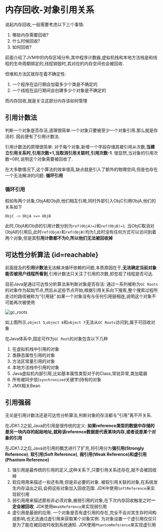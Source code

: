 # 内存回收-对象引用关系

说起内存回收,一般需要考虑以下三个事情:
1. 哪些内存需要回收?
2. 什么时候回收?
3. 如何回收?

前面介绍了JVM中的内存区域分布,其中程序计数器,虚拟机栈和本地方法栈是和线程的生命周期绑定的,线程销毁时,其对应的内存空间也会被回收.

但堆和方法区就存在着不确定性:
1. 一个程序在运行期会加载多少个类是不确定的
2. 一个线程在运行期间会创建多少个对象是不确定的

而内存回收,就是关注这部分内存该如何管理

## 引用计数法
判断一个对象是否存活,道理很简单:一个对象只要被至少一个对象引用.那么就是存活的. 因此便有了引用计数法.

引用计数法的原理很简单: 对于每个对象,新增一个字段存储其被引用从次数,**当建立引用关系时,引用次数+1,当取消引用关联时,引用次数-1**. 很显然,当对象的引用次数=0时,说明这个对象需要被回收了.

在大多数情况下,这个算法的效率很高,缺点就是引入了额外的物理空间,但是也存在一个无法解决的问题: **循环引用**

### 循环引用
假如有两个对象,ObjA和ObjB,他们相互引用,同时外部引入ObjC引用ObjA,他们的关系如下
```text
ObjC -> ObjA <=> ObjB
```
此时,ObjA和ObjB的引用计数分别为`ref(ObjA)=2`和`ref(ObjB)=1`. 当ObjC取消对ObjA的引用后,此时`ref(ObjA)`和`ref(ObjB)`均为1,此时没有任何方式可以访问到着两个对象,但是其**引用计数都不为0,所以他们无法被回收掉**

## 可达性分析算法 {id=reachable}
前面提及的**引用计数法**无法解决循环依赖的问题,本质原因在于,**无法确定当前对象能否被用户线程所看到**,引用计数法只关注了引用的次数,却忽视了线程是否可达.

目前Java是通过可达性分析算法来判断对象是否存活: 通过一系列被称为`GC Roots`的对象作为起始节点,然后从这些节点开始,根据引用关系向下搜索,整个搜索过程所走过的路径被称为"引用链".如果一个对象没有与任何引用链相连,说明这个对象不可能再次被使用

![gc_roots](gc_roots.jpg)

如上图所示,`object 5`,`object 6`和`object 7`无法从`GC Roots`访问到,属于可回收对象

在Java体系中,固定可作为`GC Root`的对象包含以下几种
1. 在虚拟机栈中引用的对象
2. 类静态属性引用的对象
3. 方法区常量引用的对象
4. 本地方法栈中引用的对象
5. Java虚拟机内部引用,比如基本属性类型对于的Class,常驻异常,类加载器
6. 所有被同步锁(`synchronized`关键字)持有的对象
7. JMX相关Bean

## 引用强弱
无论是引用计数法还是可达性分析算法,判断对象的存活都与"引用"离不开关系.

在JDK1.2之前,Java的引用是很传统的定义: **如果reference类型的数据中存储的是另一块内存的起始地址,就称该reference数据是代表某块内存,或者说是某个对象的引用**

在JDK1.2之后,Java对引用的概念进行了扩充,将引用分为**强引用(Strongly Reference)**, **软引用(Soft Reference)**, **弱引用(Weak Reference)**和**虚引用(Phantom Reference)**
1. 强引用是最传统的引用的定义,这种关系下,只要引用关系还存在,就不会被回收掉
2. 软应用用来描述一些还有用,但是非必要的对象. 被软引用关联的对象,在系统发生内存溢出之前,会把这些对象加入回收范围. JDK中使用`SoftReference`来实现软引用
3. 弱引用用来描述那些非必须对象,被弱引用的对象,在下次内存回收触发之时**一定会被回收**. JDK使用`WeakReference`来实现弱引用
4. 虚引用是最弱的应用. 一个对象是否有虚引用的存在,完全不会对其生存时间构成影响,也无法通过虚引用来获取某个对象实例. 为对象设置一个虚引用仅仅只是为了能在被回收时收到系统通知. JDK使用`PhantomReference`来实现虚引用